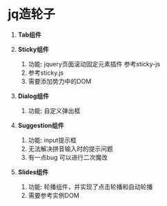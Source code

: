 <h1>jq造轮子</h1>

1. **Tab组件**<br />
    
2. **Sticky组件**<br />
   1. 功能: jquery页面滚动固定元素插件 参考sticky-js
   2. 参考sticky.js
   3. 需要添加势力中的DOM
  
3. **Dialog组件**<br />
    1. 功能: 自定义弹出框 
    
4. **Suggestion组件**<br />
    1. 功能: input提示框
    2. 无法解决拼音输入时的提示问题
    3. 有一点bug 可以进行二次魔改
    
5. **Slides组件** <br />
    1. 功能: 轮播组件，并实现了点击轮播和自动轮播
    2. 需要参考实例DOM